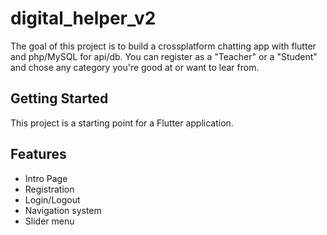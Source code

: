 # digital_helper_v2
The goal of this project is to build a crossplatform chatting app with flutter and php/MySQL for api/db.
You can register as a "Teacher" or a "Student" and chose any category you're good at or want to lear from.


## Getting Started

This project is a starting point for a Flutter application.

## Features

- Intro Page
- Registration
- Login/Logout
- Navigation system
- Slider menu
